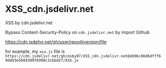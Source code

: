# XSS_cdn.jsdelivr.net
XSS by cdn.jsdelivr.net

Bypass Content-Security-Policy on `cdn.jsdelivr.net` by import Github

https://cdn.jsdelivr.net/gh/user/repo@version/file

for example, my `xss.js` file is
`https://cdn.jsdelivr.net/gh/esby97/XSS_cdn.jsdelivr.net@e696c86d6dfff69dd43e5604309f6990c3cbbd27/XSS.js`
